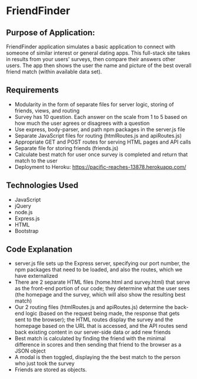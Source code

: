 # FriendFinder
## Purpose of Application:
FriendFinder application simulates a basic application to connect with someone of similar interest or general dating apps. This full-stack site takes in results from your users' surveys, then compare their answers other users. The app then shows the user the name and picture of the best overall friend match (within available data set).

## Requirements
* Modularity in the form of separate files for server logic, storing of friends, views, and routing
* Survey has 10 question. Each answer on the scale from 1 to 5 based on how much the user agrees or disagrees with a question
* Use express, body-parser, and path npm packages in the server.js file
* Separate JavaScript files for routing (htmlRoutes.js and apiRoutes.js)
* Appropriate GET and POST routes for serving HTML pages and API calls
* Separate file for storing friends (friends.js)
* Calculate best match for user once survey is completed and return that match to the user
* Deployment to Heroku: https://pacific-reaches-13878.herokuapp.com/

## Technologies Used
* JavaScript
* jQuery
* node.js
* Express.js
* HTML
* Bootstrap 

## Code Explanation
* server.js file sets up the Express server, specifying our port number, the npm packages that need to be loaded, and also the routes, which we have externalized
* There are 2 separate HTML files (home.html and survey.html) that serve as the front-end portion of our code; they determine what the user sees (the homepage and the survey, which will also show the resulting best match)
* Our 2 routing files (htmlRoutes.js and apiRoutes.js) determine the back-end logic (based on the request being made, the response that gets sent to the browser); the HTML routes display the survey and the homepage based on the URL that is accessed, and the API routes send back existing content in our server-side data or add new friends
* Best match is calculated by finding the friend with the minimal difference in scores and then sending that friend to the browser as a JSON object
* A modal is then toggled, displaying the the best match to the person who just took the survey
* Friends are stored as objects.
